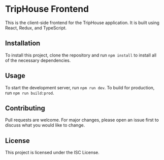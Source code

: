 
# TripHouse Frontend

This is the client-side frontend for the TripHouse application. It is built using React, Redux, and TypeScript. 

## Installation

To install this project, clone the repository and run `npm install` to install all of the necessary dependencies. 

## Usage 

To start the development server, run `npm run dev`. To build for production, run `npm run build:prod`. 

## Contributing 
Pull requests are welcome. For major changes, please open an issue first to discuss what you would like to change. 

## License 
This project is licensed under the ISC License.
